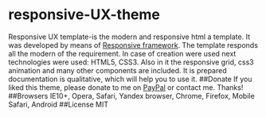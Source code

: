 # responsive-UX-theme
Responsive UX template-is the modern and responsive html a template. It was developed by means of <a href="http://stas-melnikov.ru/responsive_elements">Responsive framework</a>. The template responds all
the modern of the requirement. In case of creation were used next technologies were used: HTML5, CSS3. Also in it
the responsive grid, css3 animation and many other components are included. It is prepared documentation is qualitative,
which will help you to use it.
##Donate
If you liked this theme, please donate to me on <a href="https://www.paypal.me/melnik909" target="blank">PayPal</a> or contact me. Thanks!
##Browsers
IE10+, Opera, Safari, Yandex browser, Chrome, Firefox, Mobile Safari, Android
##License
MIT
